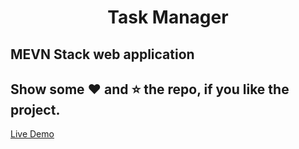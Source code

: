 <h1 align='center'>Task Manager</h1>

## MEVN Stack web application
## Show some :heart: and :star: the repo, if you like the project.

[Live Demo](https://yash-task-manager14.herokuapp.com/)
